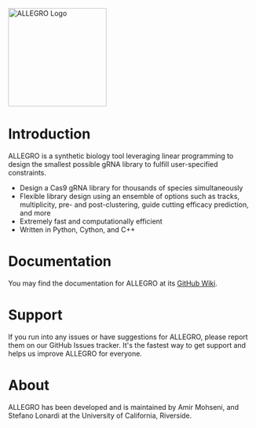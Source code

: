 <img width="200" alt="ALLEGRO Logo" src="https://github.com/AmirUCR/allegro/assets/46543443/318e022e-c613-4bf4-8204-4a7fdf4a4a4f">

# Introduction
ALLEGRO is a synthetic biology tool leveraging linear programming to design the smallest possible gRNA library to fulfill user-specified constraints.

- Design a Cas9 gRNA library for thousands of species simultaneously
- Flexible library design using an ensemble of options such as tracks, multiplicity, pre- and post-clustering, guide cutting efficacy prediction, and more
- Extremely fast and computationally efficient
- Written in Python, Cython, and C++

# Documentation
You may find the documentation for ALLEGRO at its [GitHub Wiki](https://github.com/AmirUCR/allegro/wiki).

# Support
If you run into any issues or have suggestions for ALLEGRO, please report them on our GitHub Issues tracker. It's the fastest way to get support and helps us improve ALLEGRO for everyone.

# About
ALLEGRO has been developed and is maintained by Amir Mohseni, and Stefano Lonardi at the University of California, Riverside.
